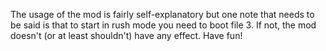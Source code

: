 The usage of the mod is fairly self-explanatory but one note that needs to be said is that to start in rush mode you need to boot file 3. If not, the mod doesn't (or at least shouldn't) have any effect. Have fun!
